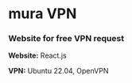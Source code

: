 # mura VPN

### Website for free VPN request

<b>Website:</b> React.js

<b>VPN:</b> Ubuntu 22.04, OpenVPN
